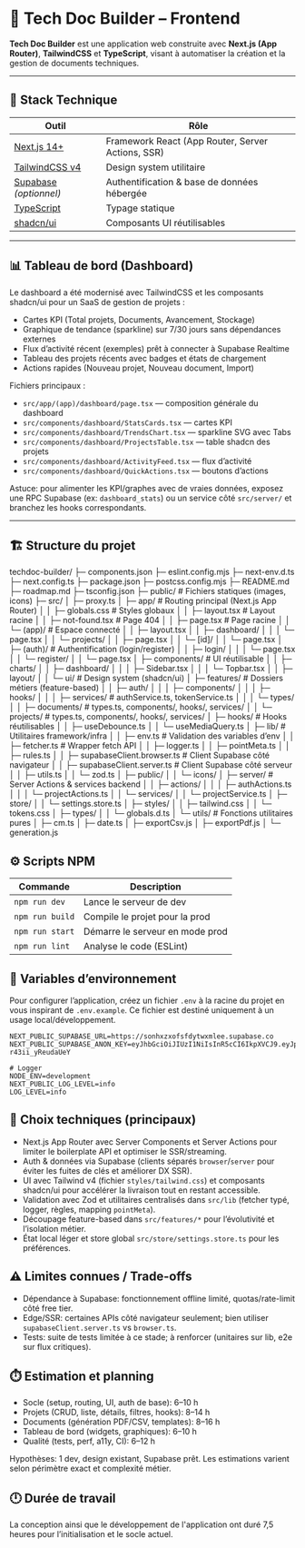 # 🧱 Tech Doc Builder – Frontend

**Tech Doc Builder** est une application web construite avec **Next.js (App Router)**, **TailwindCSS** et **TypeScript**, visant à automatiser la création et la gestion de documents techniques.

---

## 🚀 Stack Technique

| Outil | Rôle |
|--------|------|
| [Next.js 14+](https://nextjs.org/) | Framework React (App Router, Server Actions, SSR) |
| [TailwindCSS v4](https://tailwindcss.com/) | Design system utilitaire |
| [Supabase](https://supabase.com/) *(optionnel)* | Authentification & base de données hébergée |
| [TypeScript](https://www.typescriptlang.org/) | Typage statique |
| [shadcn/ui](https://ui.shadcn.com/) | Composants UI réutilisables |

---

## 📊 Tableau de bord (Dashboard)

Le dashboard a été modernisé avec TailwindCSS et les composants shadcn/ui pour un SaaS de gestion de projets :

- Cartes KPI (Total projets, Documents, Avancement, Stockage)
- Graphique de tendance (sparkline) sur 7/30 jours sans dépendances externes
- Flux d’activité récent (exemples) prêt à connecter à Supabase Realtime
- Tableau des projets récents avec badges et états de chargement
- Actions rapides (Nouveau projet, Nouveau document, Import)

Fichiers principaux :

- `src/app/(app)/dashboard/page.tsx` — composition générale du dashboard
- `src/components/dashboard/StatsCards.tsx` — cartes KPI
- `src/components/dashboard/TrendsChart.tsx` — sparkline SVG avec Tabs
- `src/components/dashboard/ProjectsTable.tsx` — table shadcn des projets
- `src/components/dashboard/ActivityFeed.tsx` — flux d’activité
- `src/components/dashboard/QuickActions.tsx` — boutons d’actions

Astuce: pour alimenter les KPI/graphes avec de vraies données, exposez une RPC Supabase (ex: `dashboard_stats`) ou un service côté `src/server/` et branchez les hooks correspondants.

---

## 🏗️ Structure du projet

techdoc-builder/
├─ components.json
├─ eslint.config.mjs
├─ next-env.d.ts
├─ next.config.ts
├─ package.json
├─ postcss.config.mjs
├─ README.md
├─ roadmap.md
├─ tsconfig.json
├─ public/                  # Fichiers statiques (images, icons)
├─ src/
│ ├─ proxy.ts
│ ├─ app/                   # Routing principal (Next.js App Router)
│ │ ├─ globals.css          # Styles globaux
│ │ ├─ layout.tsx           # Layout racine
│ │ ├─ not-found.tsx        # Page 404
│ │ ├─ page.tsx             # Page racine
│ │ └─ (app)/               # Espace connecté
│ │   ├─ layout.tsx
│ │   ├─ dashboard/
│ │   │ └─ page.tsx
│ │   └─ projects/
│ │     ├─ page.tsx
│ │     └─ [id]/
│ │       └─ page.tsx
│ ├─ (auth)/                # Authentification (login/register)
│ │ ├─ login/
│ │ │ └─ page.tsx
│ │ └─ register/
│ │   └─ page.tsx
│ ├─ components/            # UI réutilisable
│ │ ├─ charts/
│ │ ├─ dashboard/
│ │ │ ├─ Sidebar.tsx
│ │ │ └─ Topbar.tsx
│ │ ├─ layout/
│ │ └─ ui/                  # Design system (shadcn/ui)
│ ├─ features/              # Dossiers métiers (feature-based)
│ │ ├─ auth/
│ │ │ ├─ components/
│ │ │ ├─ hooks/
│ │ │ ├─ services/          # authService.ts, tokenService.ts
│ │ │ └─ types/
│ │ ├─ documents/           # types.ts, components/, hooks/, services/
│ │ └─ projects/            # types.ts, components/, hooks/, services/
│ ├─ hooks/                 # Hooks réutilisables
│ │ ├─ useDebounce.ts
│ │ └─ useMediaQuery.ts
│ ├─ lib/                   # Utilitaires framework/infra
│ │ ├─ env.ts               # Validation des variables d’env
│ │ ├─ fetcher.ts           # Wrapper fetch API
│ │ ├─ logger.ts
│ │ ├─ pointMeta.ts
│ │ ├─ rules.ts
│ │ ├─ supabaseClient.browser.ts  # Client Supabase côté navigateur
│ │ ├─ supabaseClient.server.ts   # Client Supabase côté serveur
│ │ ├─ utils.ts
│ │ └─ zod.ts
│ ├─ public/
│ │ └─ icons/
│ ├─ server/                # Server Actions & services backend
│ │ ├─ actions/
│ │ │ ├─ authActions.ts
│ │ │ └─ projectActions.ts
│ │ └─ services/
│ │   └─ projectService.ts
│ ├─ store/
│ │ └─ settings.store.ts
│ ├─ styles/
│ │ ├─ tailwind.css
│ │ └─ tokens.css
│ ├─ types/
│ │ └─ globals.d.ts
│ └─ utils/                 # Fonctions utilitaires pures
│   ├─ cm.ts
│   ├─ date.ts
│   ├─ exportCsv.js
│   ├─ exportPdf.js
│   └─ generation.js

## ⚙️ Scripts NPM

| Commande | Description |
|-----------|-------------|
| `npm run dev` | Lance le serveur de dev |
| `npm run build` | Compile le projet pour la prod |
| `npm run start` | Démarre le serveur en mode prod |
| `npm run lint` | Analyse le code (ESLint) |

## 🔑 Variables d’environnement

Pour configurer l’application, créez un fichier `.env` à la racine du projet en vous inspirant de `.env.example`. 
Ce fichier est destiné uniquement à un usage local/développement.

```
NEXT_PUBLIC_SUPABASE_URL=https://sonhxzxofsfdytwxmlee.supabase.co
NEXT_PUBLIC_SUPABASE_ANON_KEY=eyJhbGciOiJIUzI1NiIsInR5cCI6IkpXVCJ9.eyJpc3MiOiJzdXBhYmFzZSIsInJlZiI6InNvbmh4enhvZnNmZHl0d3htbGVlIiwicm9sZSI6ImFub24iLCJpYXQiOjE3NjEzMjAzNjEsImV4cCI6MjA3Njg5NjM2MX0.XBTZX2DGgq1NEOzDlaCi5uMXEg_-r43ii_yReudaUeY

# Logger
NODE_ENV=development
NEXT_PUBLIC_LOG_LEVEL=info
LOG_LEVEL=info
```

## 🎯 Choix techniques (principaux)

- Next.js App Router avec Server Components et Server Actions pour limiter le boilerplate API et optimiser le SSR/streaming.
- Auth & données via Supabase (clients séparés `browser`/`server` pour éviter les fuites de clés et améliorer DX SSR).
- UI avec Tailwind v4 (fichier `styles/tailwind.css`) et composants shadcn/ui pour accélérer la livraison tout en restant accessible.
- Validation avec Zod et utilitaires centralisés dans `src/lib` (fetcher typé, logger, règles, mapping `pointMeta`).
- Découpage feature-based dans `src/features/*` pour l’évolutivité et l’isolation métier.
- État local léger et store global `src/store/settings.store.ts` pour les préférences.

## ⚠️ Limites connues / Trade-offs

- Dépendance à Supabase: fonctionnement offline limité, quotas/rate-limit côté free tier.
- Edge/SSR: certaines APIs côté navigateur seulement; bien utiliser `supabaseClient.server.ts` vs `browser.ts`.
- Tests: suite de tests limitée à ce stade; à renforcer (unitaires sur lib, e2e sur flux critiques).

## ⏱️ Estimation et planning

- Socle (setup, routing, UI, auth de base): 6–10 h
- Projets (CRUD, liste, détails, filtres, hooks): 8–14 h
- Documents (génération PDF/CSV, templates): 8–16 h
- Tableau de bord (widgets, graphiques): 6–10 h
- Qualité (tests, perf, a11y, CI): 6–12 h

Hypothèses: 1 dev, design existant, Supabase prêt. Les estimations varient selon périmètre exact et complexité métier.

## 🕛 Durée de travail
La conception ainsi que le développement de l'application ont duré 7,5 heures pour l’initialisation et le socle actuel.